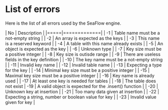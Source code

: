 # List of errors

Here is the list of all errors used by the SeaFlow engine.

|  No | Description |
|=====|=============|
|  -1 | Table name must be a not-empty string |
|  -2 | An array is expected as the keys |
|  -3 | This name is a reserved keyword |
|  -4 | A table with this name already exists |
|  -5 | An object is expected as the key |
|  -6 | Unknown type |
|  -7 | Key size must be a positive integer |
|  -8 | Key size is outisde range |
|  -9 | There are useless fields in the key definition |
| -10 | The key name must be a not-empty string |
| -11 | Invalid key name |
| -12 | Invalid table name |
| -13 | Expecting a type for the key |
| -14 | Minimal key size must be a positive integer |
| -15 | Maximal key size must be a positive integer |
| -16 | Key name is already used |
| -17 | At least one key is needed for tables |
| -18 | The table does not exist
| -19 | A valid object is expected for the .insert() function |
| -20 | Unknown key at insertion |
| -21 | Too many data given at insertion |
| -22 | Expecting a string, number or boolean value for key |
| -23 | Invalid value given for key |
